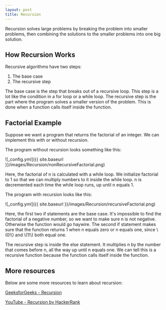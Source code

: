 ```yaml
---
layout: post
title: Recursion
---
```


Recursion solves large problems by breaking the problem into smaller problems, then combining the solutions to the smaller problems into one big solution.

## How Recursion Works
Recursive algorithms have two steps:
1. The base case
2. The recursive step

The base case is the step that breaks out of a recursive loop. This step is a lot like the condition in a for loop or a while loop.
The recursive step is the part where the program solves a smaller version of the problem. This is done when a function calls itself inside the function.

## Factorial Example 
Suppose we want a program that returns the factorial of an integer.
We can implement this with or without recursion.

The program without recursion looks something like this:  

![_config.yml]({{ site.baseurl }}/images/Recursion/nonRecursiveFactorial.png)

Here, the factorial of n is calculated with a while loop. 
We initialize factorial to 1 so that we can multiply numbers to it inside the while loop.
n is decremented each time the while loop runs, up until n equals 1.

The program with recursion looks like this:

![_config.yml]({{ site.baseurl }}/images/Recursion/recursiveFactorial.png)

Here, the first two if statements are the base case. 
It's impossible to find the factorial of a negative number, so we want to make sure n is not negative.
Otherwise the function would go haywire.
The second if statement makes sure that the function returns 1 when n equals zero or n equals one, since \\(0!\\) and \\(1!\\) both equal one.

The recursive step is inside the else statement. It multiplies n by the number that comes before n, all the way up until n equals one.
We can tell this is a recursive function because the function calls itself inside the function.

## More resources
Below are some more resources to learn about recursion:

[GeeksforGeeks - Recursion](https://www.geeksforgeeks.org/recursion/)

[YouTube - Recursion by HackerRank](https://www.youtube.com/watch?v=KEEKn7Me-ms)
